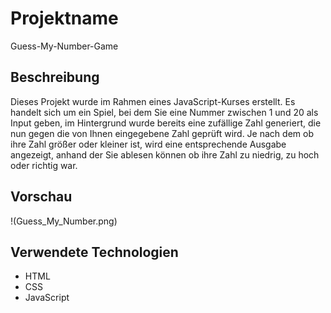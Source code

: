 # Projektname

Guess-My-Number-Game

## Beschreibung

Dieses Projekt wurde im Rahmen eines JavaScript-Kurses erstellt. Es handelt sich um ein Spiel, bei dem Sie eine Nummer zwischen 1 und 20 als Input geben, im Hintergrund wurde bereits eine zufällige Zahl generiert, die nun gegen die von Ihnen eingegebene Zahl geprüft wird. Je nach dem ob ihre Zahl größer oder kleiner ist, wird eine entsprechende Ausgabe angezeigt, anhand der Sie ablesen können ob ihre Zahl zu niedrig, zu hoch oder richtig war.

## Vorschau

!(Guess_My_Number.png)

## Verwendete Technologien

- HTML
- CSS
- JavaScript
